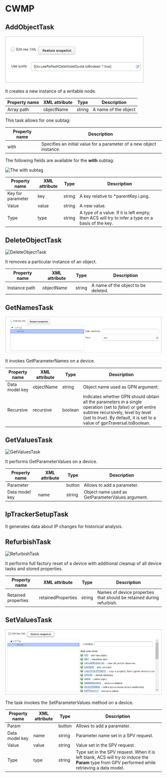 # CWMP

## AddObjectTask

![AddObjectTask](images/1.png "AddObjectTask")

It creates a new instance of a writable node.


| Property name | XML attribute | Type   | Description          |
|---------------|---------------|--------|----------------------|
| Array path    | objectName    | string | A name of the object |

This task allows for one subtag:


| Property name | Description                                                          |
|---------------|----------------------------------------------------------------------|
| with          | Specifies an initial value for a parameter of a new object instance. |

The following fields are available for the **with** subtag:

![The with subtag](images/AddObjectTask_with_tag.png "The with subtag")

| Property name     | XML attribute | Type   | Description                                                                                      |
|-------------------|---------------|--------|--------------------------------------------------------------------------------------------------|
| Key for parameter | key           | string | A key relative to *parentKey.i.png.                                                                |
| Value             | value         | string | A new value.                                                                                     |
| Type              | type          | string | A type of a value. If it is left empty; then ACS will try to infer a type on a basis of the key. |

## DeleteObjectTask

![DeleteObjectTask](images/DeleteObjectTask.png "DeleteObjectTask")

It removes a particular instance of an object.


| Property name | XML attribute | Type   | Description                         |
|---------------|---------------|--------|-------------------------------------|
| Instance path | objectName    | string | A name of the object to be deleted. |

## GetNamesTask

![GetNamesTask](images/8.png "GetNamesTask")

It invokes GetParameterNames on a device.

| Property name  | XML attribute | Type    | Description                                                                                                                                                                                                                  |
|----------------|---------------|---------|------------------------------------------------------------------------------------------------------------------------------------------------------------------------------------------------------------------------------|
| Data model key | objectName    | string  | Object name used as GPN argument.                                                                                                                                                                                            |
| Recursive      | recursive     | boolean | Indicates whether GPN should obtain all the parameters in a single operation (set to *false*) or get entire subtree recursively, level by level (set to *true*). By default, it is set to a value of gpnTraversal.toBoolean. |

## GetValuesTask

![GetValuesTask](images/9a.png "GetValuesTask")

It performs GetParameterValues on a device.


| Property name  | XML attribute | Type   | Description                                      |
|----------------|---------------|--------|--------------------------------------------------|
| Parameter      |               | button | Allows to add a parameter.                       |
| Data model key | name          | string | Object name used as GetParameterValues argument. |

## IpTrackerSetupTask

It generates data about IP changes for historical analysis.

## RefurbishTask

![RefurbishTask](images/RefurbishTask.png "RefurbishTask")

It performs full factory reset of a device with additional cleanup of all device tasks and stored properties.

| Property name       | XML attribute      | Type   | Description                                                          |
|---------------------|--------------------|--------|----------------------------------------------------------------------|
| Retained properties | retainedProperties | string | Names of device properties that should be retained during refurbish. |

## SetValuesTask

![SetValuesTask](images/23.png "SetValuesTask")

The task invokes the SetParameterValues method on a device.


| Property name  | XML attribute | Type   | Description                                                                                                                                             |
|----------------|---------------|--------|---------------------------------------------------------------------------------------------------------------------------------------------------------|
| Param          |               | button | Allows to add a parameter.                                                                                                                              |
| Data model key | name          | string | Parameter name set in a SPV request.                                                                                                                    |
| Value          | value         | string | Value set in the SPV request.                                                                                                                           |
| Type           | type          | string | Type set in the SPV request. When it is left blank, ACS will try to induce the **Param** type from GPV performed while retrieving a data model. |
